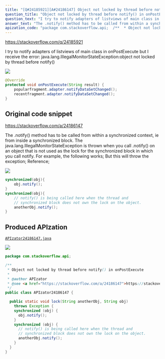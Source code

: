```yaml
---
title: "[Q#24185921][A#24186147] Object not locked by thread before notify() in onPostExecute"
question_title: "Object not locked by thread before notify() in onPostExecute"
question_text: "I try to notify adapters of listviews of main class in onPostExecute but I receive the error: java.lang.IllegalMonitorStateException:object not locked by thread before notify()"
answer_text: "The .notify() method has to be called from within a synchronized context, ie from inside a synchronized block. The java.lang.IllegalMonitorStateException is thrown when you call .notify() on an object that is not used as the lock for the synchronized block in which you call notify. For example, the following works; But this will throw the exception; Reference;"
apization_code: "package com.stackoverflow.api;  /**  * Object not locked by thread before notify() in onPostExecute  *  * @author APIzator  * @see <a href=\"https://stackoverflow.com/a/24186147\">https://stackoverflow.com/a/24186147</a>  */ public class APIzator24186147 {    public static void lock(String anotherObj, String obj)     throws Exception {     synchronized (obj) {       obj.notify();     }     synchronized (obj) {       // notify() is being called here when the thread and       // synchronized block does not own the lock on the object.       anotherObj.notify();     }   } }"
---
```


https://stackoverflow.com/q/24185921

I try to notify adapters of listviews of main class in onPostExecute but I receive the error: java.lang.IllegalMonitorStateException:object not locked by thread before notify()


<div class="code-logo"><img src="/stackoverflow.png" /></div>

```java
@Override
protected void onPostExecute(String result) {
    popularfragment.adapter.notifyDataSetChanged();
    recentfragment.adapter.notifyDataSetChanged();
}
```


## Original code snippet

https://stackoverflow.com/a/24186147

The .notify() method has to be called from within a synchronized context, ie from inside a synchronized block.
The java.lang.IllegalMonitorStateException is thrown when you call .notify() on an object that is not used as the lock for the synchronized block in which you call notify. For example, the following works;
But this will throw the exception;
Reference;

<div class="code-logo"><img src="/stackoverflow.png" /></div>

```java
synchronized(obj){
    obj.notify();
}
synchronized(obj){
    // notify() is being called here when the thread and 
    // synchronized block does not own the lock on the object.
    anotherObj.notify();        
}
```

## Produced APIzation

[`APIzator24186147.java`](https://github.com/pasqualesalza/apization/raw/main/data/search/APIzator24186147.java)

<div class="code-logo"><img src="/apizator.png" /></div>

```java
package com.stackoverflow.api;

/**
 * Object not locked by thread before notify() in onPostExecute
 *
 * @author APIzator
 * @see <a href="https://stackoverflow.com/a/24186147">https://stackoverflow.com/a/24186147</a>
 */
public class APIzator24186147 {

  public static void lock(String anotherObj, String obj)
    throws Exception {
    synchronized (obj) {
      obj.notify();
    }
    synchronized (obj) {
      // notify() is being called here when the thread and
      // synchronized block does not own the lock on the object.
      anotherObj.notify();
    }
  }
}

```